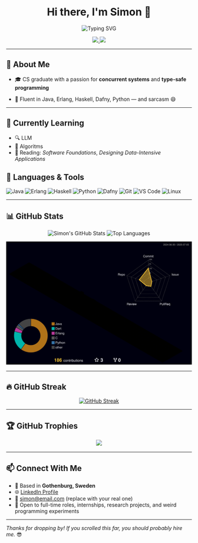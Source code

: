<h1 align="center">Hi there, I'm Simon 👋</h1>

<p align="center">
  <img src="https://readme-typing-svg.herokuapp.com?font=Fira+Code&size=24&pause=1000&color=F7F7F7&center=true&vCenter=true&width=435&lines=Software+Engineer;Functional+Programming+Lover;Java%20|%20Haskell%20|%20Python" alt="Typing SVG" />
</p>

<p align="center">
  <a href="https://www.linkedin.com/in/simon-johansson-software-genius/">
    <img src="https://img.shields.io/badge/LinkedIn-Connect-blue?style=flat-square&logo=linkedin" />
  </a>
  <a href="mailto:simonsimme@hotmail.se">
    <img src="https://img.shields.io/badge/Email-simonsimme@hotmail.se-red?style=flat-square&logo=gmail" />
  </a>
</p>

---



## 🧠 About Me

- 🎓 CS graduate with a passion for **concurrent systems** and **type-safe programming**

- 💬 Fluent in Java, Erlang, Haskell, Dafny, Python — and sarcasm 😄

---

## 🌱 Currently Learning

- 🔍 LLM
- 🧩 Algoritms
- 💬 Reading: *Software Foundations*, *Designing Data-Intensive Applications*


## 🧰 Languages & Tools

![Java](https://img.shields.io/badge/Java-ED8B00?style=flat-square&logo=java&logoColor=white)
![Erlang](https://img.shields.io/badge/Erlang-B83998?style=flat-square&logo=erlang&logoColor=white)
![Haskell](https://img.shields.io/badge/Haskell-5e5086?style=flat-square&logo=haskell&logoColor=white)
![Python](https://img.shields.io/badge/Python-3776AB?style=flat-square&logo=python&logoColor=white)
![Dafny](https://img.shields.io/badge/Dafny-cccccc?style=flat-square)
![Git](https://img.shields.io/badge/Git-F05032?style=flat-square&logo=git&logoColor=white)
![VS Code](https://img.shields.io/badge/VS%20Code-007ACC?style=flat-square&logo=visual-studio-code&logoColor=white)
![Linux](https://img.shields.io/badge/Linux-FCC624?style=flat-square&logo=linux&logoColor=black)

---

## 📊 GitHub Stats

<div align="center">

![Simon's GitHub Stats](https://github-readme-stats.vercel.app/api?username=simonsimme&show_icons=true&theme=tokyonight&hide=stars&count_private=true)
![Top Languages](https://github-readme-stats.vercel.app/api/top-langs/?username=simonsimme&layout=compact&theme=tokyonight)


<a href="https://github.com/simonsimme/github-profile-3d-contrib">
  <img src="profile-3d-contrib/profile-night-rainbow.svg" />
</a>

</div>

---

## 🔥 GitHub Streak

<div align="center">

[![GitHub Streak](https://streak-stats.demolab.com?user=simonsimme&theme=tokyonight&date_format=M%20j%5B%2C%20Y%5D)](https://git.io/streak-stats)

</div>

---

## 🏆 GitHub Trophies

<div align="center">
  <img src="https://github-profile-trophy.vercel.app/?username=simonsimme&theme=monokai&column=6" />
</div>

---

## 📫 Connect With Me

- 📍 Based in **Gothenburg, Sweden**
- 🌐 [LinkedIn Profile](https://www.linkedin.com/in/simon-johansson-software-genius/)
- 📧 simon@email.com (replace with your real one)
- 💼 Open to full-time roles, internships, research projects, and weird programming experiments

---

_Thanks for dropping by! If you scrolled this far, you should probably hire me._ 😎
